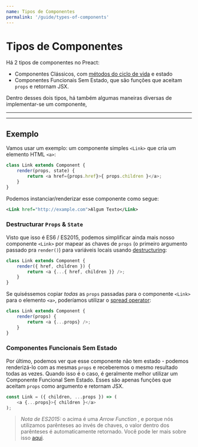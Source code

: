 ```yaml
---
name: Tipos de Componentes
permalink: '/guide/types-of-components'
---
```


# Tipos de Componentes

Há 2 tipos de componentes no Preact:

- Componentes Clássicos, com [métodos do ciclo de vida] e estado
- Componentes Funcionais Sem Estado, que são funções que aceitam `props` e retornam JSX.

Dentro desses dois tipos, há também algumas maneiras diversas de implementar-se um componente,

---

<toc></toc>

---

## Exemplo

Vamos usar um exemplo: um componente simples `<Link>` que cria um elemento HTML `<a>`:

```js
class Link extends Component {
	render(props, state) {
		return <a href={props.href}>{ props.children }</a>;
	}
}
```

Podemos instanciar/renderizar esse componente como segue:

```xml
<Link href="http://example.com">Algum Texto</Link>
```


### Destructurar `Props` & `State`

Visto que isso é ES6 / ES2015, podemos simplificar ainda mais nosso componente `<Link>` por mapear as chaves de `props` (o primeiro argumento passado pra `render()`) para variáveis locais usando [destructuring](https://github.com/lukehoban/es6features#destructuring):

```js
class Link extends Component {
	render({ href, children }) {
		return <a {...{ href, children }} />;
	}
}
```

Se quiséssemos copiar _todas_ as `props` passadas para o componente `<Link>` para o elemento `<a>`, poderíamos utilizar o [spread operator](https://developer.mozilla.org/en-US/docs/Web/JavaScript/Reference/Operators/Spread_operator):

```js
class Link extends Component {
	render(props) {
		return <a {...props} />;
	}
}
```


### Componentes Funcionais Sem Estado

Por último, podemos ver que esse componente não tem estado - podemos renderizá-lo com as mesmas `props` e receberemos o mesmo resultado todas as vezes.
Quando isso é o caso, é geralmente melhor utilizar um Componente Funcional Sem Estado. Esses são apenas funções que aceitam `props` como argumento e retornam JSX.

```js
const Link = ({ children, ...props }) => (
	<a {...props}>{ children }</a>
);
```

> *Nota de ES2015:* o acima é uma _Arrow Function_ , e porque nós utilizamos parênteses ao invés de chaves, o valor dentro dos parênteses é automaticamente retornado. Você pode ler mais sobre isso [aqui](https://github.com/lukehoban/es6features#arrows).

[métodos do ciclo de vida]: /guide/lifecycle-methods
